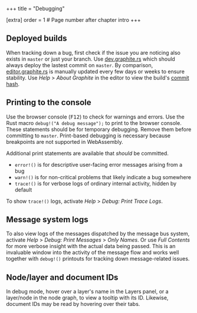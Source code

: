+++
title = "Debugging"

[extra]
order = 1 # Page number after chapter intro
+++

## Deployed builds

When tracking down a bug, first check if the issue you are noticing also exists in `master` or just your branch. Use [dev.graphite.rs](https://dev.graphite.rs) which should always deploy the lastest commit on `master`. By comparison, [editor.graphite.rs](https://editor.graphite.rs) is manually updated every few days or weeks to ensure stability. Use *Help* > *About Graphite* in the editor to view the build's [commit hash](https://github.com/GraphiteEditor/Graphite/commits/master).

## Printing to the console

Use the browser console (<kbd>F12</kbd>) to check for warnings and errors. Use the Rust macro `debug!("A debug message");` to print to the browser console. These statements should be for temporary debugging. Remove them before committing to `master`. Print-based debugging is necessary because breakpoints are not supported in WebAssembly.

Additional print statements are available that *should* be committed.

- `error!()` is for descriptive user-facing error messages arising from a bug
- `warn!()` is for non-critical problems that likely indicate a bug somewhere
- `trace!()` is for verbose logs of ordinary internal activity, hidden by default

To show `trace!()` logs, activate *Help* > *Debug: Print Trace Logs*.

## Message system logs

To also view logs of the messages dispatched by the message bus system, activate *Help* > *Debug: Print Messages* > *Only Names*. Or use *Full Contents* for more verbose insight with the actual data being passed. This is an invaluable window into the activity of the message flow and works well together with `debug!()` printouts for tracking down message-related issues.

## Node/layer and document IDs

In debug mode, hover over a layer's name in the Layers panel, or a layer/node in the node graph, to view a tooltip with its ID. Likewise, document IDs may be read by hovering over their tabs.
